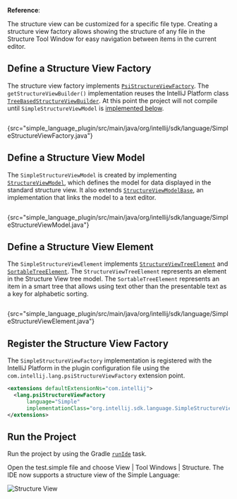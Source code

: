 [//]: # (title: 14. Structure View Factory)

<!-- Copyright 2000-2022 JetBrains s.r.o. and other contributors. Use of this source code is governed by the Apache 2.0 license that can be found in the LICENSE file. -->

<microformat>

**Reference**: [](structure_view.md)

</microformat>

<include src="language_and_filetype.md" include-id="custom_language_tutorial_header"></include>

The structure view can be customized for a specific file type.
Creating a structure view factory allows showing the structure of any file in the <control>Structure</control> Tool Window for easy navigation between items in the current editor.

## Define a Structure View Factory

The structure view factory implements [`PsiStructureViewFactory`](%gh-ic%/platform/editor-ui-api/src/com/intellij/lang/PsiStructureViewFactory.java).
The `getStructureViewBuilder()` implementation reuses the IntelliJ Platform class [`TreeBasedStructureViewBuilder`](%gh-ic%/platform/editor-ui-api/src/com/intellij/ide/structureView/TreeBasedStructureViewBuilder.java).
At this point the project will not compile until `SimpleStructureViewModel` is [implemented below](#define-a-structure-view-model).

```java
```
{src="simple_language_plugin/src/main/java/org/intellij/sdk/language/SimpleStructureViewFactory.java"}

## Define a Structure View Model

The `SimpleStructureViewModel` is created by implementing [`StructureViewModel`](%gh-ic%/platform/editor-ui-api/src/com/intellij/ide/structureView/StructureViewModel.java), which defines the model for data displayed in the standard structure view.
It also extends [`StructureViewModelBase`](%gh-ic%/platform/editor-ui-api/src/com/intellij/ide/structureView/StructureViewModelBase.java), an implementation that links the model to a text editor.

```java
```
{src="simple_language_plugin/src/main/java/org/intellij/sdk/language/SimpleStructureViewModel.java"}

## Define a Structure View Element

The `SimpleStructureViewElement` implements [`StructureViewTreeElement`](%gh-ic%/platform/editor-ui-api/src/com/intellij/ide/structureView/StructureViewTreeElement.java) and [`SortableTreeElement`](%gh-ic%/platform/editor-ui-api/src/com/intellij/ide/util/treeView/smartTree/SortableTreeElement.java).
The `StructureViewTreeElement` represents an element in the Structure View tree model.
The `SortableTreeElement` represents an item in a smart tree that allows using text other than the presentable text as a key for alphabetic sorting.

```java
```
{src="simple_language_plugin/src/main/java/org/intellij/sdk/language/SimpleStructureViewElement.java"}

## Register the Structure View Factory

The `SimpleStructureViewFactory` implementation is registered with the IntelliJ Platform in the plugin configuration file using the `com.intellij.lang.psiStructureViewFactory` extension point.

```xml
<extensions defaultExtensionNs="com.intellij">
  <lang.psiStructureViewFactory
      language="Simple"
      implementationClass="org.intellij.sdk.language.SimpleStructureViewFactory"/>
</extensions>
```

## Run the Project

Run the project by using the Gradle [`runIde`](gradle_prerequisites.md#running-a-simple-gradle-based-intellij-platform-plugin) task.

Open the <path>test.simple</path> file and choose <menupath>View | Tool Windows | Structure</menupath>.
The IDE now supports a structure view of the Simple Language:

![Structure View](structure_view.png)
